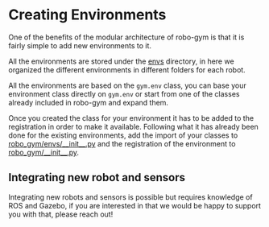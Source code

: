 # Creating Environments

One of the benefits of the modular architecture of robo-gym is that it is fairly simple to add new environments to it.

All the environments are stored under the [envs](robo_gym/envs) directory, in here we organized the different environments in different folders for each robot.

All the environments are based on the `gym.env` class, you can base your environment class directly on `gym.env` or start from one of the classes already included in robo-gym and expand them.

Once you created the class for your environment it has to be added to the registration in order to make it available. Following what it has already been done for the existing environments, add the import of your classes to [robo_gym/envs/\_\_init\_\_.py](robo_gym/envs/__init__.py) and the registration of the environment to [robo_gym/\_\_init\_\_.py](robo_gym/__init__.py).


## Integrating new robot and sensors

Integrating new robots and sensors is possible but requires knowledge of ROS and Gazebo, if you are interested in that we would be happy to support you with that, please reach out!
